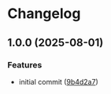 # Changelog

## 1.0.0 (2025-08-01)


### Features

* initial commit ([9b4d2a7](https://github.com/jaredcrimmins/bookeo.challengeacceptedescape.com/commit/9b4d2a7355dcbac5d3263c66c52b725bded6f00c))
